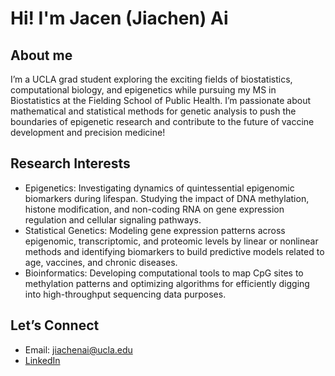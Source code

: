 # Hi! I'm Jacen (Jiachen) Ai

## About me
I’m a UCLA grad student exploring the exciting fields of biostatistics, computational biology, and epigenetics while pursuing my MS in Biostatistics at the Fielding School of Public Health. I’m passionate about mathematical and statistical methods for genetic analysis to push the boundaries of epigenetic research and contribute to the future of vaccine development and precision medicine!

## Research Interests
- Epigenetics: Investigating dynamics of quintessential epigenomic biomarkers during lifespan. Studying the impact of DNA methylation, histone modification, and non-coding RNA on gene expression regulation and cellular signaling pathways.
- Statistical Genetics: Modeling gene expression patterns across epigenomic, transcriptomic, and proteomic levels by linear or nonlinear methods and identifying biomarkers to build predictive models related to age, vaccines, and chronic diseases.
- Bioinformatics: Developing computational tools to map CpG sites to methylation patterns and optimizing algorithms for efficiently digging into high-throughput sequencing data purposes.

## Let’s Connect
- Email: jiachenai@ucla.edu
- [LinkedIn](https://www.linkedin.com/in/jiachen-ai-966132264/)
